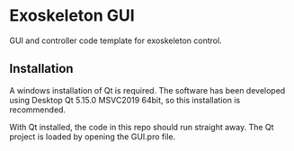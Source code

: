 # Exoskeleton GUI

GUI and controller code template for exoskeleton control.

## Installation

A windows installation of Qt is required. The software has been developed using Desktop Qt 5.15.0 MSVC2019 64bit, so this installation is recommended.

With Qt installed, the code in this repo should run straight away. The Qt project is loaded by opening the GUI.pro file.
